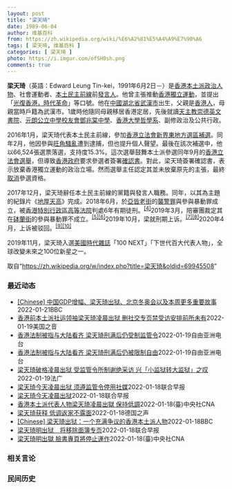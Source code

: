```yaml
---
layout: post
title: "梁天琦"
date: 1989-06-04
author: 维基百科
from: https://zh.wikipedia.org/wiki/%E6%A2%81%E5%A4%A9%E7%90%A6
tags: [ 梁天琦, 维基百科 ]
categories: [ 梁天琦 ]
photo: https://i.imgur.com/ofSH0sh.png
comments: true
---
```

<div class="mw-parser-output"><p class="mw-empty-elt">
</p>
<div id="noteTA-6a24fdc6" class="noteTA"><div class="noteTA-local"><div data-noteta-code="zh:让-雅克·卢梭;zh-hans:让-雅克·卢梭;zh-hant:讓-雅克·盧梭;zh-tw:尚-雅克·盧梭;zh-hk:莊-雅克·盧騷;zh-mo:讓-雅克·盧騷;"></div></div></div>

<p><b>梁天琦</b>（英語：<span lang="en">Edward Leung Tin-kei</span>，1991年6月2日<span class="useeditintro" title="Template:BLP editintro">－</span>）是<a href="/wiki/%E9%A6%99%E6%B8%AF" title="香港">香港</a><a href="/wiki/%E6%9C%AC%E5%9C%9F%E6%B4%BE_(%E9%A6%99%E6%B8%AF)" title="本土派 (香港)">本土派</a><a href="/wiki/%E6%94%BF%E6%B2%BB%E4%BA%BA%E7%89%A9" title="政治人物">政治人物</a>、社會運動者、<a href="/wiki/%E6%9C%AC%E5%9C%9F%E6%B0%91%E4%B8%BB%E5%89%8D%E7%B7%9A" title="本土民主前線">本土民主前線</a>前<a href="/wiki/%E5%8F%91%E8%A8%80%E4%BA%BA" title="发言人">發言人</a>。他曾主張推動<a href="/wiki/%E9%A6%99%E6%B8%AF%E7%8D%A8%E7%AB%8B%E9%81%8B%E5%8B%95" title="香港獨立運動">香港獨立運動</a>，並提出「<a href="/wiki/%E5%85%89%E5%BE%A9%E9%A6%99%E6%B8%AF%E6%99%82%E4%BB%A3%E9%9D%A9%E5%91%BD" class="mw-redirect" title="光復香港時代革命">光復香港，時代革命</a>」等口號。他在<a href="/wiki/%E4%B8%AD%E8%8F%AF%E4%BA%BA%E6%B0%91%E5%85%B1%E5%92%8C%E5%9C%8B" class="mw-redirect" title="中華人民共和國">中國</a><a href="/wiki/%E6%B9%96%E5%8C%97%E7%9C%81" title="湖北省">湖北省</a><a href="/wiki/%E6%AD%A6%E6%BC%A2%E5%B8%82" class="mw-redirect" title="武漢市">武漢市</a>出生，父親是<a href="/wiki/%E9%A6%99%E6%B8%AF%E4%BA%BA" title="香港人">香港人</a>，母親當時戶籍為武漢市。1歲時他隨同母親移居香港定居，先後就讀<a href="/wiki/%E5%A4%A9%E4%B8%BB%E6%95%99%E5%B4%87%E5%BE%B7%E8%8B%B1%E6%96%87%E6%9B%B8%E9%99%A2" title="天主教崇德英文書院">天主教崇德英文書院</a>、<a href="/wiki/%E5%85%83%E6%9C%97%E5%85%AC%E7%AB%8B%E4%B8%AD%E5%AD%B8%E6%A0%A1%E5%8F%8B%E6%9C%83%E9%84%A7%E5%85%86%E6%A3%A0%E4%B8%AD%E5%AD%B8" title="元朗公立中學校友會鄧兆棠中學">元朗公立中學校友會鄧兆棠中學</a>、<a href="/wiki/%E9%A6%99%E6%B8%AF%E5%A4%A7%E5%AD%B8" title="香港大學">香港大學</a><a href="/wiki/%E5%93%B2%E5%AD%B8%E7%B3%BB" title="哲學系">哲學系</a>、副修政治及公共行政。
</p><p>2016年1月，梁天琦代表本土民主前線，參加<a href="/wiki/2016%E5%B9%B4%E9%A6%99%E6%B8%AF%E7%AB%8B%E6%B3%95%E6%9C%83%E6%96%B0%E7%95%8C%E6%9D%B1%E5%9C%B0%E6%96%B9%E9%81%B8%E5%8D%80%E8%A3%9C%E9%81%B8" title="2016年香港立法會新界東地方選區補選">香港立法會新界東地方選區補選</a>。同年2月，他因參與<a href="/wiki/2016%E5%B9%B4%E8%BE%B2%E6%9B%86%E6%96%B0%E5%B9%B4%E6%97%BA%E8%A7%92%E9%A8%B7%E4%BA%82" class="mw-redirect" title="2016年農曆新年旺角騷亂">旺角騷亂</a>遭到逮捕，但也提升個人聲望。最後在該次補選中，他以66,524張選票落選，支持度15.3%。這次選舉鼓舞本土派參選同年9月的<a href="/wiki/2016%E5%B9%B4%E9%A6%99%E6%B8%AF%E7%AB%8B%E6%B3%95%E6%9C%83%E9%81%B8%E8%88%89" title="2016年香港立法會選舉">香港立法會選舉</a>，但導致<a href="/wiki/%E9%A6%99%E6%B8%AF%E7%89%B9%E5%88%A5%E8%A1%8C%E6%94%BF%E5%8D%80%E6%94%BF%E5%BA%9C" title="香港特別行政區政府">香港政府</a>要求參選者簽署<a href="/wiki/2016%E5%B9%B4%E9%A6%99%E6%B8%AF%E7%AB%8B%E6%B3%95%E6%9C%83%E5%8F%83%E9%81%B8%E7%A2%BA%E8%AA%8D%E6%9B%B8%E9%A2%A8%E6%B3%A2" title="2016年香港立法會參選確認書風波">確認書</a>。對此，梁天琦簽署確認書，表示放棄香港獨立運動的政治立場。然而選舉主任認定其並未放棄原先的主張，最終<a href="/wiki/%E5%8F%96%E6%B6%88%E8%B5%84%E6%A0%BC" class="mw-redirect" title="取消资格">取消</a>參選資格。
</p><p>2017年12月，梁天琦辭任本土民主前線的黨籍與發言人職務。同年，以其為主題的紀錄片《<a href="/wiki/%E5%9C%B0%E5%8E%9A%E5%A4%A9%E9%AB%98" title="地厚天高">地厚天高</a>》完成。2018年6月，於<a href="/wiki/%E4%BA%9E%E7%9A%86%E8%80%81%E8%A1%97" title="亞皆老街">亞皆老街</a>的<a href="/wiki/%E8%A5%B2%E8%AD%A6%E7%BD%AA" title="襲警罪">襲警罪</a>與參與暴動罪成立，被<a href="/wiki/%E9%A6%99%E6%B8%AF%E7%89%B9%E5%88%AB%E8%A1%8C%E6%94%BF%E5%8C%BA%E9%AB%98%E7%AD%89%E6%B3%95%E9%99%A2" class="mw-redirect" title="香港特别行政区高等法院">香港特別行政區高等法院</a>判處6年有期徒刑。<sup id="cite_ref-4" class="reference"><a href="#cite_note-4">[4]</a></sup>2019年3月，陪審團裁定其在<a href="/wiki/%E7%A0%B5%E8%98%AD%E8%A1%97" title="砵蘭街">砵蘭街</a>的參與暴動罪不成立。<sup id="cite_ref-5" class="reference"><a href="#cite_note-5">[5]</a></sup><sup id="cite_ref-6" class="reference"><a href="#cite_note-6">[6]</a></sup>2019年10月，梁就刑期上诉。<sup id="cite_ref-7" class="reference"><a href="#cite_note-7">[7]</a></sup><sup id="cite_ref-8" class="reference"><a href="#cite_note-8">[8]</a></sup>2020年4月，上诉被驳回。<sup id="cite_ref-9" class="reference"><a href="#cite_note-9">[9]</a></sup><sup id="cite_ref-10" class="reference"><a href="#cite_note-10">[10]</a></sup>
</p><p>2019年11月，梁天琦入選<a href="/wiki/%E7%BE%8E%E5%9C%8B" class="mw-redirect" title="美國">美國</a><a href="/wiki/%E6%99%82%E4%BB%A3%E9%9B%9C%E8%AA%8C" title="時代雜誌">時代雜誌</a>「100 NEXT」「下世代百大代表人物」，全球改變未來之100位新星之一。
</p>
</div><noscript><img src="//zh.wikipedia.org/wiki/Special:CentralAutoLogin/start?type=1x1" alt="" title="" width="1" height="1" style="border: none; position: absolute;"></noscript>
<div class="printfooter">取自“<a dir="ltr" href="https://zh.wikipedia.org/w/index.php?title=梁天琦&amp;oldid=69945508">https://zh.wikipedia.org/w/index.php?title=梁天琦&amp;oldid=69945508</a>”</div><div id="recent-news"><h3>最近动态</h3><ul><li><a href="https://nodebe4.github.io/waimei/2022-01-21/Chinese-%E4%B8%AD%E5%9B%BDGDP%E5%A2%9E%E5%B9%85-%E6%A2%81%E5%A4%A9%E7%90%A6%E5%87%BA%E7%8B%B1-%E5%8C%97%E4%BA%AC%E5%86%AC%E5%A5%A5%E4%BC%9A%E4%BB%A5%E5%8F%8A%E6%9C%AC%E5%91%A8%E6%9B%B4%E5%A4%9A%E9%87%8D%E8%A6%81%E6%95%85%E4%BA%8B" title="[Chinese] 中国GDP增幅、梁天琦出狱、北京冬奥会以及本周更多重要故事—— 中国GDP增幅、梁天琦出狱、北京冬奥会以及本周更多重要故事 1 小时前 图像来源，Getty Images 2...">[Chinese] 中国GDP增幅、梁天琦出狱、北京冬奥会以及本周更多重要故事</a><time>2022-01-21</time><a class="tag">BBC</a></li>
<li><a href="https://nodebe4.github.io/waimei/2022-01-19/%E9%A6%99%E6%B8%AF%E5%89%8D%E6%9C%AC%E5%9C%9F%E6%B4%BE%E7%A4%BE%E8%BF%90%E9%A2%86%E8%A2%96%E6%A2%81%E5%A4%A9%E7%90%A6%E5%87%8C%E6%99%A8%E5%87%BA%E7%8B%B1-%E5%88%A0%E7%A4%BE%E4%BA%A4%E4%B8%93%E9%A1%B5%E7%A6%81%E5%8F%97%E8%AE%BF%E5%AE%89%E6%8E%92%E5%89%8D%E6%89%80%E6%9C%AA%E6%9C%89" title="香港前本土派社运领袖梁天琦凌晨出狱 删社交专页禁受访安排前所未有—— Wed, 19 Jan 2022 18:29:26 GMT 2018年6月11日梁天琦(左二)前往高等法院听取对他的判决 主...">香港前本土派社运领袖梁天琦凌晨出狱 删社交专页禁受访安排前所未有</a><time>2022-01-19</time><a class="tag">美国之音</a></li>
<li><a href="https://nodebe4.github.io/waimei/2022-01-19/%E9%A6%99%E6%B8%AF%E6%B3%95%E5%88%B6%E8%A2%AB%E6%8C%87%E4%B8%8E%E5%A4%A7%E9%99%86%E7%9C%8B%E9%BD%90-%E6%A2%81%E5%A4%A9%E7%90%A6%E5%88%91%E6%BB%A1%E5%90%8E%E4%BB%8D%E5%8F%97%E5%88%B6%E7%9B%91%E7%AE%A1%E4%BB%A4" title="香港法制被指与大陆看齐 梁天琦刑满后仍受制监管令—— 暴动罪刑满的稥港社运领袖梁天琦出狱后仍然受到监管令规管，未能真正重获自由。香港有大律师表示，监管令一般用于协助释囚重新融入社会，质疑接受媒体...">香港法制被指与大陆看齐   梁天琦刑满后仍受制监管令</a><time>2022-01-19</time><a class="tag">自由亚洲电台</a></li>
<li><a href="https://nodebe4.github.io/waimei/2022-01-19/%E9%A6%99%E6%B8%AF%E6%B3%95%E5%88%B6%E8%A2%AB%E6%8C%87%E4%B8%8E%E5%A4%A7%E9%99%86%E7%9C%8B%E9%BD%90-%E6%A2%81%E5%A4%A9%E7%90%A6%E5%88%91%E6%BB%A1%E5%90%8E%E4%BB%8D%E8%A2%AB%E9%99%90%E5%88%B6%E8%87%AA%E7%94%B1" title="香港法制被指与大陆看齐 梁天琦刑满后仍被限制自由—— 暴动罪刑满的香港社运领袖梁天琦出狱后仍然受到监管令的规管，未能真正重获自由。香港有大律师表示，监管令一般用于协助获释人员重新融入社会，因此质...">香港法制被指与大陆看齐   梁天琦刑满后仍被限制自由</a><time>2022-01-19</time><a class="tag">自由亚洲电台</a></li>
<li><a href="https://nodebe4.github.io/waimei/2022-01-19/%E6%A2%81%E5%A4%A9%E7%90%A6%E7%A0%B4%E6%A0%BC%E5%87%8C%E6%99%A8%E5%87%BA%E7%8B%B1-%E5%8F%97%E7%9B%91%E7%AE%A1%E4%BB%A4%E6%89%80%E5%88%B6%E8%B0%A2%E7%BB%9D%E9%87%87%E8%AE%BF-%E5%85%B4-%E5%B0%8F%E7%9B%91%E7%8B%B1%E8%BD%AC%E5%A4%A7%E7%9B%91%E7%8B%B1-%E4%B9%8B%E5%8F%B9" title="梁天琦破格凌晨出狱 受监管令所制谢绝采访 兴「小监狱转大监狱」之叹—— 19/01/2022 - 09:26 Array 因暴动罪入狱四年的本土派领军人物、被指具分裂意味的「光复香港 时代革命」...">梁天琦破格凌晨出狱 受监管令所制谢绝采访 兴「小监狱转大监狱」之叹</a><time>2022-01-19</time><a class="tag">法广</a></li>
<li><a href="https://nodebe4.github.io/waimei/2022-01-18/%E6%A2%81%E5%A4%A9%E7%90%A6%E4%BB%8A%E5%A4%A9%E5%87%8C%E6%99%A8%E5%87%BA%E7%8B%B1-%E9%A1%BB%E9%81%B5%E7%9B%91%E7%AE%A1%E4%BB%A4%E5%81%9C%E7%94%A8%E7%A4%BE%E5%AA%92" title="梁天琦今天凌晨出狱 须遵监管令停用社媒—— 因暴动罪被判监6年的前香港“本土民主前线”发言人梁天琦，扣减假期后于今天凌晨刑满出狱。 据星岛日报报道，凌晨约3时，梁天琦由警方及惩教署安排下，离开大...">梁天琦今天凌晨出狱 须遵监管令停用社媒</a><time>2022-01-18</time><a class="tag">联合早报</a></li>
<li><a href="https://nodebe4.github.io/waimei/2022-01-18/%E6%A2%81%E5%A4%A9%E7%90%A6%E4%BB%8A%E5%A4%A9%E5%87%8C%E6%99%A8%E5%87%BA%E7%8B%B1" title="梁天琦今天凌晨出狱—— 因暴动罪被判监6年的前香港“本土民主前线”发言人梁天琦，扣减假期后于今天凌晨刑满出狱。 据星岛日报报道，凌晨约3时，梁天琦由警方及惩教署安排下，离开大屿山石壁监狱。 梁天...">梁天琦今天凌晨出狱</a><time>2022-01-18</time><a class="tag">联合早报</a></li>
<li><a href="https://nodebe4.github.io/waimei/2022-01-18/%E9%A6%99%E6%B8%AF%E6%9C%AC%E5%9C%9F%E6%B4%BE%E4%BB%A3%E8%A1%A8%E4%BA%BA%E7%89%A9%E6%A2%81%E5%A4%A9%E7%90%A6%E5%87%8C%E6%99%A8%E5%87%BA%E7%8D%84-%E4%BF%9D%E6%8C%81%E4%BD%8E%E8%AA%BF" title="香港本土派代表人物梁天琦凌晨出獄 保持低調—— 香港本土民主前線前發言人梁天琦因2016年旺角事件被裁定觸犯暴動及襲警罪，被判刑6年。（圖取自facebook.com/leungtinkei） ...">香港本土派代表人物梁天琦凌晨出獄 保持低調</a><time>2022-01-18</time><a class="tag">(臺)中央社CNA</a></li>
<li><a href="https://nodebe4.github.io/waimei/2022-01-18/%E6%A2%81%E5%A4%A9%E7%90%A6%E8%8E%B7%E9%87%8A-%E4%BD%8E%E8%B0%83%E8%BF%94%E5%AE%B6%E4%B8%8D%E9%9C%B2%E9%9D%A2" title="梁天琦获释 &nbsp;低调返家不露面—— 2022-01-19T01:10:49.948Z 图为2016年7月27日，梁天琦在高等法院外会见媒体。当时他与其他泛民主派的候选人向高等法院提出司法审查，质疑...">梁天琦获释  低调返家不露面</a><time>2022-01-18</time><a class="tag">德国之声</a></li>
<li><a href="https://nodebe4.github.io/waimei/2022-01-18/Chinese-%E6%A2%81%E5%A4%A9%E7%90%A6%E5%87%BA%E7%8B%B1-%E4%B8%80%E4%B8%AA%E5%85%85%E6%BB%A1%E4%BA%89%E8%AE%AE%E7%9A%84%E9%A6%99%E6%B8%AF%E6%9C%AC%E5%9C%9F%E6%B4%BE%E4%BA%BA%E7%89%A9" title="[Chinese] 梁天琦出狱：一个充满争议的香港本土派人物—— 梁天琦出狱：一个充满争议的香港本土派人物 1 小时前 图像来源，EPA 图像加注文字， 中国官媒和香港亲建制阵营称梁天琦鼓吹香港...">[Chinese] 梁天琦出狱：一个充满争议的香港本土派人物</a><time>2022-01-18</time><a class="tag">BBC</a></li>
<li><a href="https://nodebe4.github.io/waimei/2022-01-18/%E6%A2%81%E5%A4%A9%E7%90%A6%E6%98%8E%E5%87%BA%E7%8B%B1-%E5%B0%86%E7%A7%BB%E9%99%A4%E9%9D%A2%E7%B0%BF%E4%B8%93%E9%A1%B5" title="梁天琦明出狱　将移除面簿专页—— 香港“本土民主前线”前发言人梁天琦将于明天（19日）出狱，他的面簿（Facebook）专页将移除。 据香港01报道，梁天琦因参与2016年农历新年旺角骚乱，于2...">梁天琦明出狱　将移除面簿专页</a><time>2022-01-18</time><a class="tag">联合早报</a></li>
<li><a href="https://nodebe4.github.io/waimei/2022-01-18/%E6%A2%81%E5%A4%A9%E7%90%A6%E6%98%8E%E5%87%BA%E7%8D%84-%E8%87%89%E6%9B%B8%E5%B0%88%E9%A0%81%E5%B0%87%E5%81%9C%E6%AD%A2%E9%81%8B%E4%BD%9C" title="梁天琦明出獄 臉書專頁將停止運作—— （中央社記者張謙香港18日電）香港本土民主前線（本民前）前發言人梁天琦因為在獄中行為良好，預定明天出獄，其家人今天呼籲支持者不要前往接他出獄，並指梁天琦的社...">梁天琦明出獄 臉書專頁將停止運作</a><time>2022-01-18</time><a class="tag">(臺)中央社CNA</a></li>
</ul></div><div id="open-opinion"><h3>相关言论</h3><ul></ul></div><div id="mjls-record"><h3>民间历史</h3><ul></ul></div>